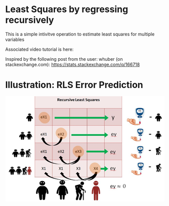 # Least Squares by regressing recursively
This is a simple intivitve operation to estimate least squares for multiple variables 

Associated video tutorial is here:

Inspired by the following post from the user: whuber (on stackexchange.com):
https://stats.stackexchange.com/q/166718

# Illustration: RLS Error Prediction

![](rls_figure.jpg)




